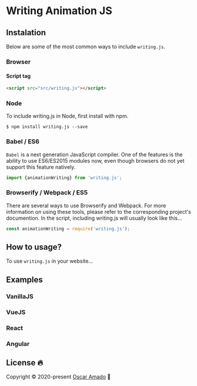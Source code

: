 # Writing Animation JS

## Instalation
Below are some of the most common ways to include `writing.js`.

### Browser
#### Script tag
```html 
<script src="src/writing.js"></script>
```

### Node
To include writing.js in Node, first install with npm.
```
$ npm install writing.js --save
```

### Babel / ES6
`Babel` is a next generation JavaScript compiler. 
One of the features is the ability to use ES6/ES2015 modules now, even though browsers do not yet support this feature natively.
```javascript 
import {animationWriting} from 'writing.js';
```

### Browserify / Webpack / ES5
There are several ways to use Browserify and Webpack. For more information on using these tools, please refer to the corresponding project's documention. In the script, including writing.js will usually look like this...
```javascript 
const animationWriting = require('writing.js');
```


## How to usage?
To use `writing.js` in your website...

## Examples
### VanillaJS
### VueJS
### React
### Angular


## License 🔥
Copyright © 2020-present [Oscar Amado](https://github.com/ofaaoficial) 🧔
